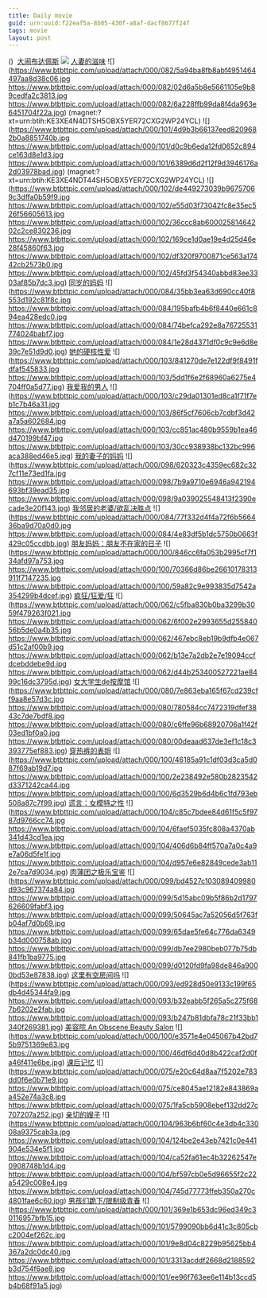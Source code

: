 ```yaml
---
title: Daily movie
guid: urn:uuid:f22eaf5a-8b05-430f-a8af-dacf8677f24f
tags: movie
layout: post
---
```


()
![]()
[大闹布达佩斯](ed2k://|file|大闹布达佩斯.720p.BD中字[最新电影www.66e.cc](ED2000.COM).mp4|1680716821|6841EC00587E9D6DBA9C159EC9F22E42|h=OEHEKDLH7UND2IQSU2CGS3SC3C4J6BKY|/大闹布达佩斯.720p.BD中字.mp4)
![](https://tu.66vod.net/2019/1132.jpg)
[人妻的滋味](magnet:?xt=urn:btih:KE3XE4NDTS5H5OBX5YER72CXG2WP24YCL)
![](https://www.btbttpic.com/upload/attach/000/082/5a94ba8fb8abf4951464497aa8d38c06.jpg
https://www.btbttpic.com/upload/attach/000/082/02d6a5b8e5661105e9b89cedfa2c3813.jpg
https://www.btbttpic.com/upload/attach/000/082/6a228ffb99da8f4da963e6451704f22a.jpg)
(magnet:?xt=urn:btih:KE3XE4N4DTSH5OBX5YER72CXG2WP24YCL)
![](https://www.btbttpic.com/upload/attach/000/101/4d9b3b66137eed8209682b0a8851740b.jpg
https://www.btbttpic.com/upload/attach/000/101/d0c9b6eda12fd0652c894ce163d8e1d3.jpg
https://www.btbttpic.com/upload/attach/000/101/6389d6d2f12f9d3946176a2d03978bad.jpg)
(magnet:?xt=urn:btih:KE3XE4NDT44SH5OBX5YER72CXG2WP24YCL)
![](https://www.btbttpic.com/upload/attach/000/102/de449273039b96757069c3dffa0b59f9.jpg
https://www.btbttpic.com/upload/attach/000/102/e55d03f73042fc8e35ec526f56605613.jpg
https://www.btbttpic.com/upload/attach/000/102/36ccc8ab60002581464202c2ce830236.jpg
https://www.btbttpic.com/upload/attach/000/102/169ce1d0ae19e4d25d46e28f45860f63.jpg
https://www.btbttpic.com/upload/attach/000/102/df320f9700871ce563a17442cb2573b0.jpg
https://www.btbttpic.com/upload/attach/000/102/45fd3f54340abbd83ee3303af85b7dc3.jpg)
[同岁的妈妈](magnet:?xt=urn:btih:KE3XE4NDTSH5O5BX5YER72CXG2WP24YCL)
![](https://www.btbttpic.com/upload/attach/000/084/35bb3ea63d690cc40f8553d192c81f8c.jpg
https://www.btbttpic.com/upload/attach/000/084/195bafb4b6f8440e661c894ea428edc0.jpg
https://www.btbttpic.com/upload/attach/000/084/74befca292e8a76725531774024babf7.jpg
https://www.btbttpic.com/upload/attach/000/084/1e28d4371df0c9c9e6d8e39c7e51d9d0.jpg)
[她的硬核性爱](magnet:?xt=urn:btih:KE3XE4N5DTSH5OBX5YER72CXG2WP24YCL)
![](https://www.btbttpic.com/upload/attach/000/103/841270de7e122df9f8491fdfaf545833.jpg
https://www.btbttpic.com/upload/attach/000/103/5dd1f6e2f68960a6275e4704ff0a5d77.jpg)
[我爱我的男人](magnet:?xt=urn:btih:KE3XE4NDTS4H5OBX5YER72CXG2WP24YCL)
![](https://www.btbttpic.com/upload/attach/000/103/c29da01301ed8ca1f71f7eb1c7b46a31.jpg
https://www.btbttpic.com/upload/attach/000/103/86f5cf7606cb7cdbf3d42a7a5a602684.jpg
https://www.btbttpic.com/upload/attach/000/103/cc851ac480b9559b1ea46d470199bf47.jpg
https://www.btbttpic.com/upload/attach/000/103/30cc938938bc132bc996aca388ed46e5.jpg)
[我的妻子的妈妈](magnet:?xt=urn:btih:KE3XE44NDTSH5OBX5YER72CXG2WP24YCL)
![](https://www.btbttpic.com/upload/attach/000/098/620323c4359ec682c327cf11e73ed1fa.jpg
https://www.btbttpic.com/upload/attach/000/098/7b9a9710e6946a942194693bf39ead35.jpg
https://www.btbttpic.com/upload/attach/000/098/9a039025548413f2390ecade3e20f143.jpg)
[我邻居的老婆/欲乱决胜点](magnet:?xt=urn:btih:KE3XE4NDTSH5OBX5YER72CXG2WP24YCL3)
![](https://www.btbttpic.com/upload/attach/000/084/77f332d4f4a72f6b566436ba9d70a0d0.jpg
https://www.btbttpic.com/upload/attach/000/084/4e83df5b1dc5750b0663f429c05ccdbb.jpg)
[朋友妈妈：朋友不在家的日子](magnet:?xt=urn:btih:KE3XE4N2DTSH5OBX5YER72CXG2WP24YCL)
![](https://www.btbttpic.com/upload/attach/000/100/846cc6fa053b2995cf7f134afd97a753.jpg
https://www.btbttpic.com/upload/attach/000/100/70366d86be26610178313911f7147235.jpg
https://www.btbttpic.com/upload/attach/000/100/59a82c9e993835d7542a354299b4dcef.jpg)
[疯狂/狂爱/狂](magnet:?xt=urn:btih:KE3XE4ND1TSH5OBX5YER72CXG2WP24YCL)
![](https://www.btbttpic.com/upload/attach/000/062/c5fba830b0ba3299b3059f479263f021.jpg
https://www.btbttpic.com/upload/attach/000/062/6f002e2993655d25584056b5de0a4b35.jpg
https://www.btbttpic.com/upload/attach/000/062/467ebc8eb19b9dfb4e067d51c2af00b9.jpg
https://www.btbttpic.com/upload/attach/000/062/b13e7a2db2e7e19094ccfdcebddebe9d.jpg
https://www.btbttpic.com/upload/attach/000/062/d44b253400527221ae8499c16dc3795d.jpg)
[女大学生de按摩馆](magnet:?xt=urn:btih:5137271A39C8FD706FDC123FD0AE6D59FAE604B)
![](https://www.btbttpic.com/upload/attach/000/080/7e863eba165f67cd239cff9aa8e57d3c.jpg
https://www.btbttpic.com/upload/attach/000/080/780584cc7472319dfef3843c7de7bdf8.jpg
https://www.btbttpic.com/upload/attach/000/080/c6ffe96b68920706a1f42f03ed1bf0a0.jpg
https://www.btbttpic.com/upload/attach/000/080/00deaad637de3ef1c18c3393775ef883.jpg)
[穿热裤的表姐](magnet:?xt=urn:btih:513772751A39C8FD706FDC123FD0AE6D59FAE604B)
![](https://www.btbttpic.com/upload/attach/000/100/46185a91c1df03d3ca5d087f69ab19d7.jpg
https://www.btbttpic.com/upload/attach/000/100/2e238492e580b2823542d3371242ca44.jpg
https://www.btbttpic.com/upload/attach/000/100/6d3529b6d4b6c1fd793eb508a87c7f99.jpg)
[谎言：女模特之性](magnet:?xt=urn:btih:515377271A39C8FD706FDC123FD0AE6D59FAE604B)
![](https://www.btbttpic.com/upload/attach/000/104/c85c7bdee84d61f5c5f9787d9766cc74.jpg
https://www.btbttpic.com/upload/attach/000/104/6faef5035fc808a4370ab341d43cd1ea.jpg
https://www.btbttpic.com/upload/attach/000/104/406d6b84ff570a7a0c4a9e7a06d5fe1f.jpg
https://www.btbttpic.com/upload/attach/000/104/d957e6e82849cede3ab112e7ca7d9034.jpg)
[肉蒲团之极乐宝鉴](magnet:?xt=urn:btih:531377271A39C8FD706FDC123FD0AE6D59FAE604B)
![](https://www.btbttpic.com/upload/attach/000/099/bd4527c103089409980d93c967374a84.jpg
https://www.btbttpic.com/upload/attach/000/099/5d15abc09b5f86b2d1797626609fabf3.jpg
https://www.btbttpic.com/upload/attach/000/099/50645ac7a52056d5f763fb04af7d0b69.jpg
https://www.btbttpic.com/upload/attach/000/099/65dae5fe64c776da6349b34d000758ab.jpg
https://www.btbttpic.com/upload/attach/000/099/db7ee2980beb077b75db841fb1ba9775.jpg
https://www.btbttpic.com/upload/attach/000/099/d0120fd9fa98de846a9000bd53e87838.jpg)
[这里有空房间吗](magnet:?xt=urn:btih:513772731A39C8FD706FDC123FD0AE6D59FAE604B)
![](https://www.btbttpic.com/upload/attach/000/093/ed928d50e9133c199f65db4d45344fa9.jpg
https://www.btbttpic.com/upload/attach/000/093/b32eabb5f265a5c275f687b6202e2fab.jpg
https://www.btbttpic.com/upload/attach/000/093/b247b81dbfa78c21f33bb1340f269381.jpg)
[美容院.An Obscene Beauty Salon](magnet:?xt=urn:btih:51377271A39C8FD706FDC123FD0AE6D59FAE60)
![](https://www.btbttpic.com/upload/attach/000/100/e3571e4e045067b42bd75b9751369e83.jpg
https://www.btbttpic.com/upload/attach/000/100/46df6d40d8b422caf2d0fa46f411e6be.jpg)
[课后记忆](magnet:?xt=urn:btih:51377271A39C85FD706FDC123FD0AE6D59FAE604B)
![](https://www.btbttpic.com/upload/attach/000/075/e20c64d8aa7f5202e783dd0f6e0b71e9.jpg
https://www.btbttpic.com/upload/attach/000/075/ce8045ae12182e843869aa452e74a3c8.jpg
https://www.btbttpic.com/upload/attach/000/075/1fa5cb5908ebef132dd27c707207a252.jpg)
[亲切的嫂子](magnet:?xt=urn:btih:5137271A39C8FD706FDC123FD0AE6D59FAE604B)
![](https://www.btbttpic.com/upload/attach/000/104/963b6bf60c4e3db4c33008a9375cab3a.jpg
https://www.btbttpic.com/upload/attach/000/104/124be2e43eb7421c0e441904e534e5f1.jpg
https://www.btbttpic.com/upload/attach/000/104/ca52fa61ec4b32262547e0908748b1d4.jpg
https://www.btbttpic.com/upload/attach/000/104/bf597cb0e5d96655f2c22a5429c008e4.jpg
https://www.btbttpic.com/upload/attach/000/104/745d77773ffeb350a270c4801fae6c60.jpg)
[男孩们跪下/限制级青春](magnet:?xt=urn:btih:51377271A398C8FD706FDC123FD0AE6D59FAE604B)
![](https://www.btbttpic.com/upload/attach/000/101/369e1b653dc96ed349c30116957bfb15.jpg
https://www.btbttpic.com/upload/attach/000/101/5799090bb6d41c3c805cbc2004ef262c.jpg
https://www.btbttpic.com/upload/attach/000/101/9e8d04c8229b95625bb4367a2dc0dc40.jpg
https://www.btbttpic.com/upload/attach/000/101/3313acddf2668d2188592b3d754f6ae8.jpg
https://www.btbttpic.com/upload/attach/000/101/ee96f763ee6e114b13ccd5b4b68f91a5.jpg)
